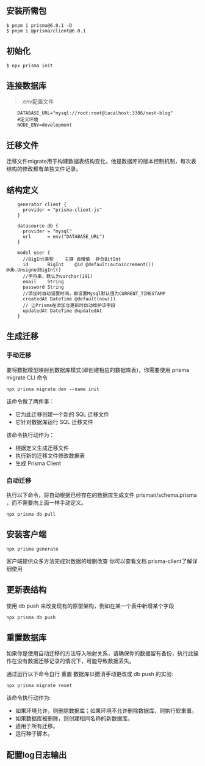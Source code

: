 
## 安装所需包
```shell
$ pnpm i prisma@6.0.1 -D
$ pnpm i @prisma/client@6.0.1

```

## 初始化
```shell
$ npx prisma init
```
## 连接数据库
> .env配置文件
```shell
    DATABASE_URL="mysql://root:root@localhost:3306/nest-blog"
    #定义环境
    NODE_ENV=development
```
## 迁移文件
迁移文件migrate用于构建数据表结构变化，他是数据库的版本控制机制，每次表结构的修改都有单独文件记录。

## 结构定义
``` 
    generator client {
      provider = "prisma-client-js"
    }

    datasource db {
      provider = "mysql"
      url      = env("DATABASE_URL")
    }

    model user {
      //BigInt类型	主键 自增值	非负BitInt
      id       BigInt    @id @default(autoincrement()) @db.UnsignedBigInt()
      //字符串，默认为varchar(191)
      email    String
      password String
      //添加时自动设置时间，即设置Mysql默认值为CURRENT_TIMESTAMP
      createdAt DateTime @default(now())
      // 让Prisma在添加与更新时自动维护该字段
      updatedAt DateTime @updatedAt
    }

```


## 生成迁移

### 手动迁移
要将数据模型映射到数据库模式(即创建相应的数据库表)，你需要使用 prisma migrate CLI 命令
```shell
npx prisma migrate dev --name init
```
该命令做了两件事：
- 它为此迁移创建一个新的 SQL 迁移文件
- 它针对数据库运行 SQL 迁移文件

该命令执行动作为：
- 根据定义生成迁移文件
- 执行新的迁移文件修改数据表
- 生成 Prisma Client

### 自动迁移
执行以下命令，将自动根据已经存在的数据库生成文件 prisman/schema.prisma ，而不需要向上面一样手动定义。
``` shell
npx prisma db pull
```

## 安装客户端
```shell
npx prisma generate
```
客户端提供众多方法完成对数据的增删改查
你可以查看文档 prisma-client了解详细使用

## 更新表结构
使用  db push 来改变现有的原型架构，例如在某一个表中新增某个字段
```shell
npx prisma db push
```

## 重置数据库
如果你是使用自动迁移的方法导入映射关系，请确保你的数据留有备份，执行此操作在没有数据迁移记录的情况下，可能导致数据丢失。

通过运行以下命令自行 重置 数据库以撤消手动更改或  db push 的实验:
```shell
npx prisma migrate reset
```
该命令执行动作为:
 - 如果环境允许，则删除数据库；如果环境不允许删除数据库，则执行软重置。
 - 如果数据库被删除，则创建相同名称的新数据库。
 - 适用于所有迁移。
 - 运行种子脚本。


## 配置log日志输出



